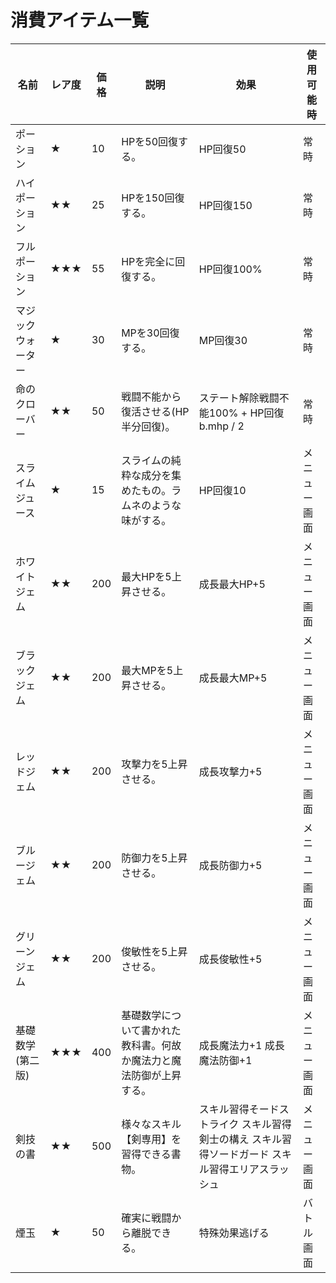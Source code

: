 # 消費アイテム一覧

| 名前 | レア度 | 価格 | 説明 | 効果 | 使用可能時 |
| --- | --- | --- | --- | --- | --- |
| ポーション | ★ | 10 | HPを50回復する。 | HP回復50 | 常時 |
| ハイポーション | ★★ | 25 | HPを150回復する。 | HP回復150 | 常時 |
| フルポーション | ★★★ | 55 | HPを完全に回復する。 | HP回復100% | 常時 |
| マジックウォーター | ★ | 30 | MPを30回復する。 | MP回復30 | 常時 |
| 命のクローバー | ★★ | 50 | 戦闘不能から復活させる(HP半分回復)。 | ステート解除戦闘不能100% + HP回復b.mhp / 2 | 常時 |
| スライムジュース | ★ | 15 | スライムの純粋な成分を集めたもの。ラムネのような味がする。 | HP回復10 | メニュー画面 |
| ホワイトジェム | ★★ | 200 | 最大HPを5上昇させる。 | 成長最大HP+5 | メニュー画面 |
| ブラックジェム | ★★ | 200 | 最大MPを5上昇させる。 | 成長最大MP+5 | メニュー画面 |
| レッドジェム | ★★ | 200 | 攻撃力を5上昇させる。 | 成長攻撃力+5 | メニュー画面 |
| ブルージェム | ★★ | 200 | 防御力を5上昇させる。 | 成長防御力+5 | メニュー画面 |
| グリーンジェム | ★★ | 200 | 俊敏性を5上昇させる。 | 成長俊敏性+5 | メニュー画面 |
| 基礎数学(第二版) | ★★★ | 400 | 基礎数学について書かれた教科書。何故か魔法力と魔法防御が上昇する。 | 成長魔法力+1 成長魔法防御+1 | メニュー画面 |
| 剣技の書 | ★★ | 500 | 様々なスキル【剣専用】を習得できる書物。 | スキル習得そードストライク スキル習得剣士の構え スキル習得ソードガード スキル習得エリアスラッシュ | メニュー画面 |
| 煙玉 | ★ | 50 | 確実に戦闘から離脱できる。 | 特殊効果逃げる | バトル画面 |
